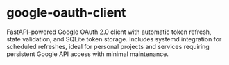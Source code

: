 # google-oauth-client
FastAPI-powered Google OAuth 2.0 client with automatic token refresh, state validation, and SQLite token storage. Includes systemd integration for scheduled refreshes, ideal for personal projects and services requiring persistent Google API access with minimal maintenance.

